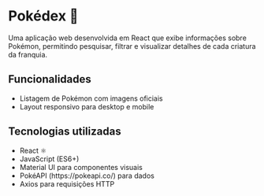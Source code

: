 # Pokédex 🐾

Uma aplicação web desenvolvida em React que exibe informações sobre Pokémon, permitindo pesquisar, filtrar e visualizar detalhes de cada criatura da franquia.

## Funcionalidades
<ul>
<li>Listagem de Pokémon com imagens oficiais</li>
<li>Layout responsivo para desktop e mobile
</ul>

## Tecnologias utilizadas
<ul>
<li>React ⚛️
<li>JavaScript (ES6+)
<li>Material UI para componentes visuais
<li>PokéAPI (https://pokeapi.co/) para dados
<li>Axios para requisições HTTP
</ul>

